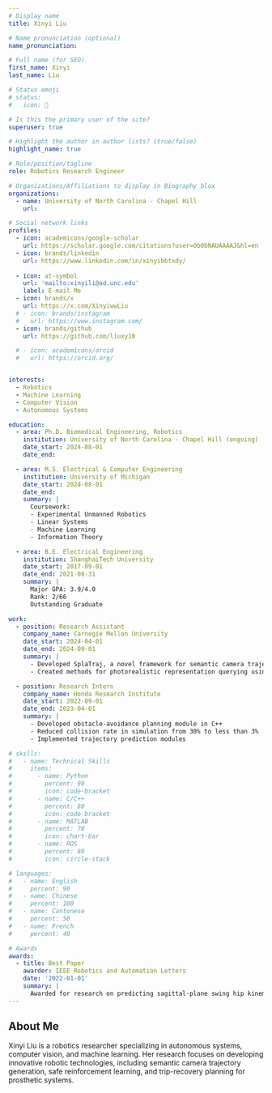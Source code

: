 ```yaml
---
# Display name
title: Xinyi Liu

# Name pronunciation (optional)
name_pronunciation: 

# Full name (for SEO)
first_name: Xinyi
last_name: Liu

# Status emoji
# status:
#   icon: 🤖

# Is this the primary user of the site?
superuser: true

# Highlight the author in author lists? (true/false)
highlight_name: true

# Role/position/tagline
role: Robotics Research Engineer

# Organizations/Affiliations to display in Biography blox
organizations:
  - name: University of North Carolina - Chapel Hill
    url: 

# Social network links
profiles:
  - icon: academicons/google-scholar
    url: https://scholar.google.com/citations?user=Ob0bNAUAAAAJ&hl=en
  - icon: brands/linkedin
    url: https://www.linkedin.com/in/xinyibbtxdy/
  
  - icon: at-symbol
    url: 'mailto:xinyili@ad.unc.edu'
    label: E-mail Me
  - icon: brands/x
    url: https://x.com/XinyiwwLiu
  # - icon: brands/instagram
  #   url: https://www.instagram.com/
  - icon: brands/github
    url: https://github.com/liuxy10

  # - icon: academicons/orcid
  #   url: https://orcid.org/


interests:
  - Robotics
  - Machine Learning
  - Computer Vision
  - Autonomous Systems

education:
  - area: Ph.D. Biomedical Engineering, Robotics
    institution: University of North Carolina - Chapel Hill (ongoing)
    date_start: 2024-08-01
    date_end: 

  - area: M.S. Electrical & Computer Engineering
    institution: University of Michigan
    date_start: 2024-08-01
    date_end: 
    summary: |
      Coursework:
      - Experimental Unmanned Robotics
      - Linear Systems
      - Machine Learning
      - Information Theory

  - area: B.E. Electrical Engineering
    institution: ShanghaiTech University
    date_start: 2017-09-01
    date_end: 2021-08-31
    summary: |
      Major GPA: 3.9/4.0
      Rank: 2/66
      Outstanding Graduate

work:
  - position: Research Assistant
    company_name: Carnegie Mellon University
    date_start: 2024-04-01
    date_end: 2024-09-01
    summary: |
      - Developed SplaTraj, a novel framework for semantic camera trajectory generation
      - Created methods for photorealistic representation querying using language embeddings

  - position: Research Intern
    company_name: Honda Research Institute
    date_start: 2022-09-01
    date_end: 2023-04-01
    summary: |
      - Developed obstacle-avoidance planning module in C++
      - Reduced collision rate in simulation from 30% to less than 3%
      - Implemented trajectory prediction modules

# skills:
#   - name: Technical Skills
#     items:
#       - name: Python
#         percent: 90
#         icon: code-bracket
#       - name: C/C++
#         percent: 80
#         icon: code-bracket
#       - name: MATLAB
#         percent: 70
#         icon: chart-bar
#       - name: ROS
#         percent: 80
#         icon: circle-stack

# languages:
#   - name: English
#     percent: 90
#   - name: Chinese
#     percent: 100
#   - name: Cantonese
#     percent: 50
#   - name: French
#     percent: 40

# Awards
awards:
  - title: Best Paper
    awarder: IEEE Robotics and Automation Letters
    date: '2022-01-01'
    summary: |
      Awarded for research on predicting sagittal-plane swing hip kinematics in response to trips
---
```


## About Me

Xinyi Liu is a robotics researcher specializing in autonomous systems, computer vision, and machine learning. Her research focuses on developing innovative robotic technologies, including semantic camera trajectory generation, safe reinforcement learning, and trip-recovery planning for prosthetic systems.

